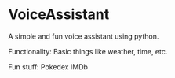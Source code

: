 # VoiceAssistant
A simple and fun voice assistant using python. 

Functionality: 
Basic things like weather, time, etc. 

Fun stuff: 
Pokedex
IMDb
